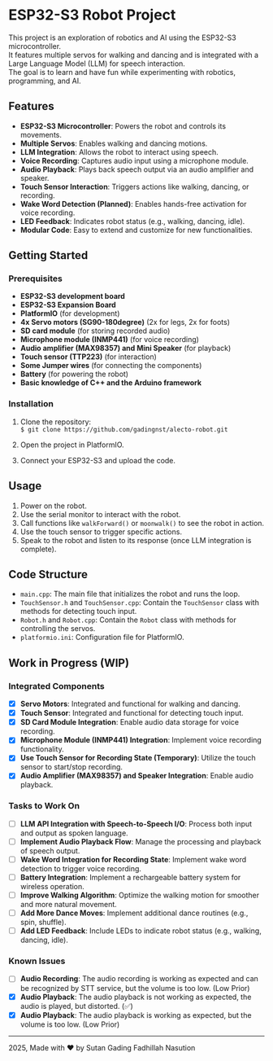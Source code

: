 # ESP32-S3 Robot Project

This project is an exploration of robotics and AI using the ESP32-S3 microcontroller.  
It features multiple servos for walking and dancing and is integrated with a Large Language Model (LLM) for speech interaction.  
The goal is to learn and have fun while experimenting with robotics, programming, and AI.

## Features
- **ESP32-S3 Microcontroller**: Powers the robot and controls its movements.  
- **Multiple Servos**: Enables walking and dancing motions.  
- **LLM Integration**: Allows the robot to interact using speech.  
- **Voice Recording**: Captures audio input using a microphone module.  
- **Audio Playback**: Plays back speech output via an audio amplifier and speaker.  
- **Touch Sensor Interaction**: Triggers actions like walking, dancing, or recording.  
- **Wake Word Detection (Planned)**: Enables hands-free activation for voice recording.  
- **LED Feedback**: Indicates robot status (e.g., walking, dancing, idle).  
- **Modular Code**: Easy to extend and customize for new functionalities.  

## Getting Started

### Prerequisites
- **ESP32-S3 development board**  
- **ESP32-S3 Expansion Board**  
- **PlatformIO** (for development)  
- **4x Servo motors (SG90-180degree)** (2x for legs, 2x for foots) 
- **SD card module** (for storing recorded audio)  
- **Microphone module (INMP441)** (for voice recording)  
- **Audio amplifier (MAX98357) and Mini Speaker** (for playback)  
- **Touch sensor (TTP223)** (for interaction)
- **Some Jumper wires** (for connecting the components)
- **Battery** (for powering the robot)
- **Basic knowledge of C++ and the Arduino framework**

### Installation
1. Clone the repository:  
`$ git clone https://github.com/gadingnst/alecto-robot.git`  

2. Open the project in PlatformIO.  

3. Connect your ESP32-S3 and upload the code.  

## Usage
1. Power on the robot.  
2. Use the serial monitor to interact with the robot.  
3. Call functions like `walkForward()` or `moonwalk()` to see the robot in action.  
4. Use the touch sensor to trigger specific actions.  
5. Speak to the robot and listen to its response (once LLM integration is complete).  

## Code Structure
- `main.cpp`: The main file that initializes the robot and runs the loop.  
- `TouchSensor.h` and `TouchSensor.cpp`: Contain the `TouchSensor` class with methods for detecting touch input.  
- `Robot.h` and `Robot.cpp`: Contain the `Robot` class with methods for controlling the servos.  
- `platformio.ini`: Configuration file for PlatformIO.  

## Work in Progress (WIP)

### Integrated Components
- [x] **Servo Motors**: Integrated and functional for walking and dancing.  
- [x] **Touch Sensor**: Integrated and functional for detecting touch input.
- [x] **SD Card Module Integration**: Enable audio data storage for voice recording.  
- [x] **Microphone Module (INMP441) Integration**: Implement voice recording functionality.  
- [x] **Use Touch Sensor for Recording State (Temporary)**: Utilize the touch sensor to start/stop recording.
- [x] **Audio Amplifier (MAX98357) and Speaker Integration**: Enable audio playback.  

### Tasks to Work On
- [ ] **LLM API Integration with Speech-to-Speech I/O**: Process both input and output as spoken language.  
- [ ] **Implement Audio Playback Flow**: Manage the processing and playback of speech output.  
- [ ] **Wake Word Integration for Recording State**: Implement wake word detection to trigger voice recording.
- [ ] **Battery Integration**: Implement a rechargeable battery system for wireless operation.
- [ ] **Improve Walking Algorithm**: Optimize the walking motion for smoother and more natural movement.  
- [ ] **Add More Dance Moves**: Implement additional dance routines (e.g., spin, shuffle).  
- [ ] **Add LED Feedback**: Include LEDs to indicate robot status (e.g., walking, dancing, idle).

### Known Issues
- [ ] **Audio Recording**: The audio recording is working as expected and can be recognized by STT service, but the volume is too low. (Low Prior)
- [x] **Audio Playback**: The audio playback is not working as expected, the audio is played, but distorted. (✅)
- [x] **Audio Playback**: The audio playback is working as expected, but the volume is too low. (Low Prior)

---

2025, Made with ❤️ by Sutan Gading Fadhillah Nasution
